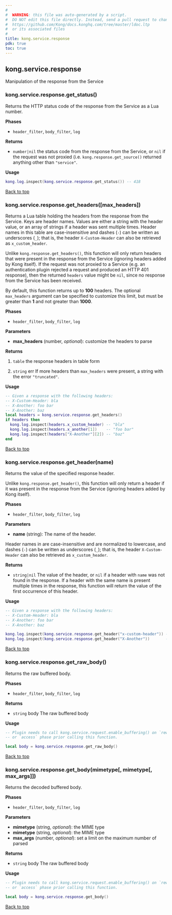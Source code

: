```yaml
---
#
#  WARNING: this file was auto-generated by a script.
#  DO NOT edit this file directly. Instead, send a pull request to change
#  https://github.com/Kong/docs.konghq.com/tree/master/ldoc.ltp
#  or its associated files
#
title: kong.service.response
pdk: true
toc: true
---
```


## kong.service.response

Manipulation of the response from the Service



### kong.service.response.get_status()

Returns the HTTP status code of the response from the Service as a Lua number.

**Phases**

* `header_filter`, `body_filter`, `log`

**Returns**

* `number|nil`  the status code from the response from the Service, or `nil`
 if the request was not proxied (i.e. `kong.response.get_source()` returned
 anything other than `"service"`.


**Usage**

``` lua
kong.log.inspect(kong.service.response.get_status()) -- 418
```

[Back to top](#kongserviceresponse)


### kong.service.response.get_headers([max_headers])

Returns a Lua table holding the headers from the response from the Service.  Keys are
 header names. Values are either a string with the header value, or an array of
 strings if a header was sent multiple times. Header names in this table are
 case-insensitive and dashes (`-`) can be written as underscores (`_`); that is,
 the header `X-Custom-Header` can also be retrieved as `x_custom_header`.

 Unlike `kong.response.get_headers()`, this function will only return headers that
 were present in the response from the Service (ignoring headers added by Kong itself).
 If the request was not proxied to a Service (e.g. an authentication plugin rejected
 a request and produced an HTTP 401 response), then the returned `headers` value
 might be `nil`, since no response from the Service has been received.

 By default, this function returns up to **100** headers. The optional
 `max_headers` argument can be specified to customize this limit, but must be
 greater than **1** and not greater than **1000**.

**Phases**

* `header_filter`, `body_filter`, `log`

**Parameters**

* **max_headers** (number, _optional_):  customize the headers to parse

**Returns**

1.  `table` the response headers in table form

1.  `string` err If more headers than `max_headers` were present, a
 string with the error `"truncated"`.


**Usage**

``` lua
-- Given a response with the following headers:
-- X-Custom-Header: bla
-- X-Another: foo bar
-- X-Another: baz
local headers = kong.service.response.get_headers()
if headers then
  kong.log.inspect(headers.x_custom_header) -- "bla"
  kong.log.inspect(headers.x_another[1])    -- "foo bar"
  kong.log.inspect(headers["X-Another"][2]) -- "baz"
end
```

[Back to top](#kongserviceresponse)


### kong.service.response.get_header(name)

Returns the value of the specified response header.

 Unlike `kong.response.get_header()`, this function will only return a header
 if it was present in the response from the Service (ignoring headers added by Kong
 itself).


**Phases**

* `header_filter`, `body_filter`, `log`

**Parameters**

* **name** (string):  The name of the header.

 Header names in are case-insensitive and are normalized to lowercase, and
 dashes (`-`) can be written as underscores (`_`); that is, the header
 `X-Custom-Header` can also be retrieved as `x_custom_header`.


**Returns**

* `string|nil`  The value of the header, or `nil` if a header with
 `name` was not found in the response. If a header with the same name is present
 multiple times in the response, this function will return the value of the
 first occurrence of this header.


**Usage**

``` lua
-- Given a response with the following headers:
-- X-Custom-Header: bla
-- X-Another: foo bar
-- X-Another: baz

kong.log.inspect(kong.service.response.get_header("x-custom-header")) -- "bla"
kong.log.inspect(kong.service.response.get_header("X-Another"))       -- "foo bar"
```

[Back to top](#kongserviceresponse)


### kong.service.response.get_raw_body()

Returns the raw buffered body.

**Phases**

* `header_filter`, `body_filter`, `log`

**Returns**

* `string` body The raw buffered body


**Usage**

``` lua
-- Plugin needs to call kong.service.request.enable_buffering() on `rewrite`
-- or `access` phase prior calling this function.

local body = kong.service.response.get_raw_body()
```

[Back to top](#kongserviceresponse)


### kong.service.response.get_body(mimetype[, mimetype[, max_args]])

Returns the decoded buffered body.

**Phases**

* `header_filter`, `body_filter`, `log`

**Parameters**

* **mimetype** (string, _optional_):  the MIME type
* **mimetype** (string, _optional_):  the MIME type
* **max_args** (number, _optional_):  set a limit on the maximum number of parsed

**Returns**

* `string` body The raw buffered body


**Usage**

``` lua
-- Plugin needs to call kong.service.request.enable_buffering() on `rewrite`
-- or `access` phase prior calling this function.

local body = kong.service.response.get_body()
```

[Back to top](#kongserviceresponse)

